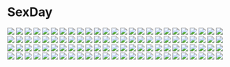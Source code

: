 # SexDay
![](https://konachan.com/jpeg/519d33a638d373700cf6fa4361648543/Konachan.com%20-%20270477%202girls%20aqua_eyes%20azur_lane%20blonde_hair%20clouds%20dark_skin%20garter%20hat%20kneehighs%20long_hair%20military%20school_uniform%20shinoko%20short_hair%20sky%20tie%20uniform.jpg)
![](https://konachan.com/jpeg/c1ebb55ac62715cf26a0ecafe2940ac5/Konachan.com%20-%20234145%20barefoot%20garter%20halo%20komeshiro_kasu%20long_hair%20original%20red_eyes%20third-party_edit%20underwear%20white%20white_hair%20wings.jpg)
![](https://konachan.com/image/bc2a37492a649fae661199d01e703196/Konachan.com%20-%20270790%202girls%20hat%20kirisame_marisa%20patchouli_knowledge%20space%20stars%20tagme_%28artist%29%20touhou.jpg)
![](https://konachan.com/jpeg/92f6907b9c036111368c405aa58d41e3/Konachan.com%20-%20266850%20bajima_shouhei%20blonde_hair%20blush%20bow%20breasts%20cleavage%20close%20luna_%28konosuba%29%20school_uniform%20short_hair%20white%20yellow_eyes.jpg)
![](https://konachan.com/jpeg/232b9ceb758f8221d03b4f4e00c69ed6/Konachan.com%20-%20288418%20black_hair%20blush%20breasts%20kneehighs%20long_hair%20nipples%20open_shirt%20original%20panties%20scan%20school_uniform%20twintails%20underwear%20undressing%20white.jpg)
![](https://konachan.com/image/034daba739528a36d9cef1a0f770015f/Konachan.com%20-%207501%20berrys%20goth-loli%20izutsu_aya%20lolita_fashion%20ribbons%20sphere%20suzuhira_hiro%20thighhighs%20waitress.jpg)
![](https://konachan.com/image/543f8a084d363f79143ea05d180a074d/Konachan.com%20-%209838%20animal_ears%20bloomers%20catgirl%20gagraphic%20gym_uniform%20hiyohiyo%20logo%20watermark.jpg)
![](https://konachan.com/image/0563cf908e546729c28b826e25323f18/Konachan.com%20-%207027%20gagraphic%20kuga_tsukasa%20logo%20watermark.jpg)
![](https://konachan.com/image/25bb6eeed86cb6551777f828422bd22d/Konachan.com%20-%20196333%202girls%20blush%20green_eyes%20red_eyes%20red_hair%20sakura_trick%20sonoda_yuu%20takayama_haruka.jpg)
![](https://konachan.com/image/acdcbc6d5c19a51b9d6437d2a3258bfe/Konachan.com%20-%2052057%20aqua_hair%20cross%20gothic%20hatsune_miku%20headphones%20long_hair%20purple_eyes%20red%20skirt%20thighhighs%20tie%20vocaloid.jpg)
![](https://konachan.com/jpeg/ca487f74c5d79e9c2e6ae5a66236a5f6/Konachan.com%20-%20141147%20amakura%20ass%20blush%20breasts%20brown_hair%20game_cg%20nipples%20panties%20root_nuko%20socks%20tenioha%21_onna_no_ko_datte_honto_ha_ecchi_da_yo%3F%20topless%20underwear%20wet.jpg)
![](https://konachan.com/image/7ea999b64bf7920deaefd177d8e84ba9/Konachan.com%20-%20181724%20animal%20animal_ears%20blonde_hair%20bunny_ears%20doll%20dress%20original%20pixiv_fantasia%20red_eyes%20swd3e2.jpg)
![](https://konachan.com/image/b00da0ae9867b42f7c75f7c9a207143e/Konachan.com%20-%20127578%20boku_wa_tomodachi_ga_sukunai%20hayama_eishi%20kashiwazaki_sena%20mikazuki_yozora.jpg)
![](https://konachan.com/image/000eb70f5cb5f8f23eea987fd756fc58/Konachan.com%20-%20197882%20anthropomorphism%20brown_eyes%20brown_hair%20kantai_collection%20short_hair%20skirt%20swd3e2%20taihou_%28kancolle%29%20thighhighs%20water.jpg)
![](https://konachan.com/jpeg/5c149ea27adfef767850708cf693b897/Konachan.com%20-%20219958%202girls%205_nenme_no_houkago%20akemi_%28kantoku%29%20bra%20himeru_%28kantoku%29%20kantoku%20kiss%20original%20panties%20scan%20see_through%20twintails%20underwear%20yuri.jpg)
![](https://konachan.com/jpeg/e9c10f1e77ab0c3cadd77b1be4f55830/Konachan.com%20-%20254157%20annin_doufu%20anus%20breasts%20brown_hair%20censored%20couch%20feathers%20flowers%20green_eyes%20idolmaster%20nipples%20nude%20pussy%20shibuya_rin%20spread_pussy.jpg)
![](https://konachan.com/image/bde9cc7d9b37589c2a846e42a2207179/Konachan.com%20-%20150878%20blonde_hair%20blue_eyes%20brown_eyes%20brown_hair%20cirno%20dress%20fairy%20group%20hakurei_reimu%20hat%20ibuki_suika%20kirisame_marisa%20snow%20touhou%20wei_%28hoshieve%29%20witch.jpg)
![](https://konachan.com/jpeg/acf61b7548544ae7b9d20a065bd457df/Konachan.com%20-%20290980%20aconitea%20apple%20blue_eyes%20choker%20food%20fruit%20game_cg%20gray_hair%20il_shi%20koichi_ai%20onii-chan_asobo%20short_hair.jpg)
![](https://konachan.com/jpeg/77ee619e97b96c65aa5a8c76470e074c/Konachan.com%20-%20227478%20hatsune_miku%20long_hair%20matsuda_toki%20vocaloid.jpg)
![](https://konachan.com/jpeg/7f68cb243983e442ac0c550bf5945a07/Konachan.com%20-%20292677%20barefoot%20black_eyes%20black_hair%20blush%20bra%20breasts%20cameltoe%20cleavage%20game_cg%20long_hair%20navel%20panties%20tagme_%28artist%29%20underwear%20yuuseiran.jpg)
![](https://konachan.com/image/8f2e9d85f4e902df53b04d00393cbce4/Konachan.com%20-%20236507%20aliasing%20love_live%21_school_idol_project%20love_live%21_sunshine%21%21%20sakurauchi_riko%20takami_chika%20yomo_tsuka.jpg)
![](https://konachan.com/image/6ab3cbed9d1ab088e19bfb18bf97cdfa/Konachan.com%20-%2070622%20blonde_hair%20blue_eyes%20ribbons%20wings.jpg)
![](https://konachan.com/image/535dca6c11f3d3f4d56e7eaefc841cf3/Konachan.com%20-%2040834%20aisaka_taiga%20brown_eyes%20brown_hair%20long_hair%20thighhighs%20toradora.jpg)
![](https://konachan.com/jpeg/9bf139c9fedd8ed2e8af7b7f59fc30b1/Konachan.com%20-%20188866%20breasts%20couch%20game_cg%20katakura_saki%20mote_sugite_shuraba_na_ore%20necklace%20nipples%20nopan%20penis%20praline%20purple_eyes%20pussy%20red_hair%20sayori%20sex%20uncensored.jpg)
![](https://konachan.com/jpeg/2f52e2bffda0a39b5176d46b2914976a/Konachan.com%20-%20169176%20all_male%20brown_hair%20daenarys%20green_eyes%20male%20orange_eyes%20orange_hair%20original%20scarf%20short_hair%20tie.jpg)
![](https://konachan.com/jpeg/a94b587a38bbc03b1348a28abc4e0a9b/Konachan.com%20-%20250463%20anthropomorphism%20ar_mess%20black_hair%20blush%20breasts%20erect_nipples%20eyepatch%20naked_shirt%20navel%20no_bra%20open_shirt%20shirt%20third-party_edit%20white%20yellow_eyes.jpg)
![](https://konachan.com/image/67090daf5d0aff843bda4c84e09da49f/Konachan.com%20-%2037889%202girls%20black_hair%20breasts%20cleavage%20hiratsuka_tomoya%20kanu%20koihime_musou%20kouchuu%20nude%20pink_hair%20purple_eyes.jpg)
![](https://konachan.com/image/7b9bb1333819ae173b35efd60fc4f100/Konachan.com%20-%20262180%20anus%20aqua_eyes%20ass%20blush%20censored%20gray_hair%20headband%20mizushina_minato%20pantyhose%20pussy%20ryuuou_no_oshigoto%21%20short_hair%20skirt%20sora_ginko.jpg)
![](https://konachan.com/jpeg/875641e436a81a593e137c3df47ba4e6/Konachan.com%20-%2098404%20mahou_shoujo_madoka_magica%20minato_%28shouno%29%20sakura_kyouko.jpg)
![](https://konachan.com/jpeg/16cd3ba02fa46f6129c0d3feeb8053fa/Konachan.com%20-%20156715%20animal%20animal_ears%20bell%20blush%20bow%20brown_eyes%20brown_hair%20cat%20catgirl%20chen%20collar%20fang%20hat%20kane-neko%20multiple_tails%20short_hair%20tail%20touhou.jpg)
![](https://konachan.com/jpeg/8f382452f2869092de02b9272050900e/Konachan.com%20-%20214072%20blonde_hair%20blue_eyes%20chain%20erect_nipples%20hoodie%20ichiba_youichi%20navel%20odin_sphere%20thighhighs%20velvet_%28odin_sphere%29%20zettai_ryouiki.jpg)
![](https://konachan.com/image/d3f533365b3893ceaad2134e6312914d/Konachan.com%20-%209523%20brown%20f-ism%20maid%20murakami_suigun%20vector.jpg)
![](https://konachan.com/image/b49a948edf1a8ad73c79762cdf9ff848/Konachan.com%20-%2072023%20animal_ears%20blush%20catgirl%20guitar%20instrument%20k-on%21%20nakano_azusa%20panties%20school_uniform%20striped_panties%20tail%20underwear.jpg)
![](https://konachan.com/image/40c9af96b382f0a2e98809a6805d75d1/Konachan.com%20-%20111839%20a_channel%20ichii_tooru%20kuroda_bb%20momoki_run.jpg)
![](https://konachan.com/image/0a2947945f0bea3da928fb5eb7f73c43/Konachan.com%20-%2028631%20bicolored_eyes%20censored%20chu_x_chu%20cum%20game_cg%20pointed_ears%20unisonshift.jpg)
![](https://konachan.com/image/fcf0eb2e68afdfbd8b9f2274b0eb7577/Konachan.com%20-%20170556%20blonde_hair%20blue_eyes%20bones%20candy%20cape%20dress%20elbow_gloves%20fang%20food%20gloves%20halloween%20hat%20horns%20lollipop%20moon%20original%20pointed_ears%20pumpkin%20tail%20tree.jpg)
![](https://konachan.com/image/6f420ac193995a66cf624f46c9063617/Konachan.com%20-%20245284%20animal%20aqua_hair%20bird%20blush%20clouds%20lapras%20nagakura_%28seven_walkers%29%20pokemon%20short_hair%20sky%20suiren_%28pokemon%29%20water%20wingull.jpg)
![](https://konachan.com/image/65597308b1202843f41db95f9226d87a/Konachan.com%20-%2065813%20book%20dlsite.com%20elle_sweet%20glasses%20original%20refeia%20signed%20thighhighs.jpg)
![](https://konachan.com/image/74c55ddd9baa47fe169aa0605e073e17/Konachan.com%20-%20168341%20animal%20animal_ears%20brown_eyes%20cat%20catgirl%20game_cg%20kneehighs%20long_hair%20mukou_aoi%20nitroplus%20pink_hair%20school_uniform%20skirt%20tsuji_santa.jpg)
![](https://konachan.com/image/a9ba7be1fe1741d54c4caa7fb34dcaaf/Konachan.com%20-%2072227%20armor%20black_hair%20black_rock_shooter%20boots%20gloves%20irino_saya%20kiwamu%20long_hair%20red_eyes%20shorts%20sword%20weapon.jpg)
![](https://konachan.com/image/13a5582b1d0b8738d417894cf896996e/Konachan.com%20-%20229479%20all_male%20aqua_hair%20archer%20bodysuit%20bow_%28weapon%29%20cu_chulainn%20gradient%20gray_hair%20long_hair%20male%20ponytail%20short_hair%20skintight%20spear%20tattoo%20weapon.jpg)
![](https://konachan.com/jpeg/94d9a71627b9997772988eeb3025b43b/Konachan.com%20-%2055216%20darker_than_black%20yin.jpg)
![](https://konachan.com/image/252cae33fe101593db829c03228e1b1e/Konachan.com%20-%2038968%20bikini%20breasts%20calendar%20cleavage%20mikeou%20swimsuit.jpg)
![](https://konachan.com/image/2149443cdcacc61f4dada4d6e4ade801/Konachan.com%20-%2018867%20ayanami_rei%20neon_genesis_evangelion.jpg)
![](https://konachan.com/jpeg/3b108dc7f7fc1fbe54d083333d843905/Konachan.com%20-%20268089%20ass%20azur_lane%20bikini%20black_hair%20breasts%20clouds%20cross%20elbow_gloves%20gloves%20hato_haru%20long_hair%20ponytail%20red_eyes%20scarf%20sky%20swimsuit%20water%20wet.jpg)
![](https://konachan.com/image/552686ca981ee3c8355ecd62085cd5c6/Konachan.com%20-%20107307%20all_male%20male%20manbou_no_ane%20vocaloid%20vy2.jpg)
![](https://konachan.com/image/5d33e7db731a84bfe746512ba6d4b9f1/Konachan.com%20-%2074163%20black_hair%20blonde_hair%20braids%20cigarette%20durarara%21%21%20group%20long_hair%20orihara_izaya%20orihara_mairu%20red_eyes%20short_hair%20skirt%20sunglasses%20wink.jpg)
![](https://konachan.com/jpeg/6558755978db6446d528518111046986/Konachan.com%20-%20278571%20brown_hair%20choker%20dress%20gloves%20goth-loli%20green_eyes%20hoodie%20idolmaster%20lolita_fashion%20sakuramori_kaori%20short_hair%20snow%20yororitutata.jpg)
![](https://konachan.com/image/009d6f381dcaeb41cb33322a5edcd4bd/Konachan.com%20-%20158982%20black_hair%20bow%20btoor%20kagerou_project%20kano_shuuya%20kido_tsubomi%20red_eyes%20scarf%20seto_kousuke%20socks%20tateyama_ayano.jpg)
![](https://konachan.com/jpeg/6c508d4c4c31e475885057c0d6a458f4/Konachan.com%20-%20190792%20ass%20blue_eyes%20blue_hair%20building%20chain%20dress%20fang%20green_hair%20group%20hat%20houen%20long_hair%20panties%20red_eyes%20touhou%20underwear%20unzan%20vampire%20wings.jpg)
![](https://konachan.com/jpeg/e74a51de168b3777e531d117f856099a/Konachan.com%20-%2081863%20dress%20flowers%20hat%20kasane_teto%20petals%20utau.jpg)
![](https://konachan.com/image/1812505aa0d29ca8c51be4db8cdbe20f/Konachan.com%20-%20109157%20akiyama_mio%20food%20hat%20ice_cream%20k-on%21%20tainaka_ritsu.jpg)
![](https://konachan.com/image/4b01f100caf0e2330ef563710260823e/Konachan.com%20-%20196140%20alitia%20flowers%20hatsune_miku%20japanese_clothes%20kimono%20umbrella%20vocaloid%20wedding_attire%20yuki_miku.jpg)
![](https://konachan.com/jpeg/c40801f690829876885443b27ef44443/Konachan.com%20-%20272408%20bed%20blush%20breast_hold%20breasts%20game_cg%20mirror_%28game%29%20nipples%20orange_eyes%20orc_unita%20penis%20pussy%20pussy_juice%20red_hair%20spread_legs%20tail%20tattoo%20uncensored.jpg)
![](https://konachan.com/jpeg/53b2675856e29afce9a5e801cd30445b/Konachan.com%20-%20219355%20aliasing%20breasts%20cleavage%20dark_skin%20ganesagi%20long_hair%20original%20purple_eyes%20twintails%20wings.jpg)
![](https://konachan.com/jpeg/adfafc0d2f3f026e2e43bae499c7bdf8/Konachan.com%20-%20200580%20black_hair%20dreadtie%20gray%20gray_eyes%20gun%20headphones%20original%20school_uniform%20signed%20weapon.jpg)
![](https://konachan.com/jpeg/fec11d100ffee0b12b0b90748c0b5bd4/Konachan.com%20-%20244176%20kimi_ni_todoke%20kuronuma_sawako%20vector.jpg)
![](https://konachan.com/image/e65920923959fe945a491e98cd095f74/Konachan.com%20-%2093563%20haunter%20pokemon%20ricegnat.jpg)
![](https://konachan.com/jpeg/0d9ad55ebae435a4b407e8298101c90d/Konachan.com%20-%2038210%20asakura_otome%20da_capo%20da_capo_ii.jpg)
![](https://konachan.com/jpeg/c79a5e16e63de2e9f7aa0d45c3cd97ec/Konachan.com%20-%20158751%20breasts%20game_cg%20hayakawa_harui%20lass%20long_hair%20nipples%20okushiro_yuki%20panties%20pantyhose%20pussy_juice%20red_eyes%20spread_legs%20underwear.jpg)
![](https://konachan.com/image/bc69ef759b3528f696772aa44c3b0b8d/Konachan.com%20-%20219269%20breasts%20choker%20cleavage%20glasses%20gloves%20green_eyes%20kimi_osamu_yujo%20original%20pink_hair%20ribbons%20swimsuit%20thighhighs.jpg)
![](https://konachan.com/image/a816505e13e7ad38bf196c1988929666/Konachan.com%20-%20221766%20emilia_%28re%3Azero%29%20re%3Azero_kara_hajimeru_isekai_seikatsu%20swd3e2.jpg)
![](https://konachan.com/image/817946e0c784cefebd49e5c76d77765c/Konachan.com%20-%2091520%20close%20kagamine_len%20kagamine_rin%20male%20vocaloid.jpg)
![](https://konachan.com/image/1f1cc853680843cec9fc28299fd9ef38/Konachan.com%20-%2016854%20animal%20blue%20celestial_exploring%20dolphin%20fish%20kagaya%20underwater%20water.jpg)
![](https://konachan.com/image/800e84264523e308f5a16d782745c56e/Konachan.com%20-%20204436%202girls%20animal%20aqua_hair%20bike_shorts%20bird%20blue_hair%20clouds%20defiaz_%28infinity%29%20hatsune_miku%20loli%20long_hair%20short_hair%20shorts%20sky%20twintails%20vocaloid.jpg)
![](https://konachan.com/jpeg/0bc18fc230afc703f0228dabba360100/Konachan.com%20-%2069920%20blonde_hair%20blush%20braids%20brown_eyes%20dress%20hat%20kirisame_marisa%20long_hair%20ribbons%20sky%20touhou%20witch.jpg)
![](https://konachan.com/image/ef1e6dc263314d715b1f78585b29f39e/Konachan.com%20-%20167657%20anus%20ass_grab%20breasts%20brown_hair%20censored%20kai_yuuki%20long_hair%20miko%20nipples%20no_bra%20panties%20panty_pull%20pussy%20shirt_lift%20thighhighs%20touhou%20underwear.jpg)
![](https://konachan.com/image/7733e2f05fc5de68ba0973172c1df3e4/Konachan.com%20-%2016471%20chibi%20hiiragi_kagami%20hiiragi_tsukasa%20izumi_konata%20lucky_star%20takara_miyuki%20yoshimizu_kagami.jpg)
![](https://konachan.com/jpeg/84e9ba86e2fe05f7ce533f7edccca007/Konachan.com%20-%20247124%20book%20eho_%28icbm%29%20forest%20short_hair%20tokiko%20touhou%20tree%20wings.jpg)
![](https://konachan.com/jpeg/90e7d0e7e2f78fc83371c9e5184c5786/Konachan.com%20-%2094950%2077%20bed%20mikagami_mamizu%20panties%20pink_hair%20purple_eyes%20tsuneha_miki%20underwear.jpg)
![](https://konachan.com/image/617a98df27356e66c9b2d410cc5470b6/Konachan.com%20-%20228586%20animal%20bat%20black_hair%20cape%20fang%20garter_belt%20long_hair%20original%20panties%20pointed_ears%20red_eyes%20shiokonbu%20skirt%20stockings%20thighhighs%20underwear%20vampire.jpg)
![](https://konachan.com/jpeg/56ae79123d8101192f84a875ac5455de/Konachan.com%20-%20220122%20asahina_mirai%20blonde_hair%20bubbles%20building%20clouds%20cure_miracle%20dress%20long_hair%20nosaki_viola%20ponytail%20purple_eyes%20rainbow%20sky%20waifu2x.jpg)
![](https://konachan.com/image/bb29d0aef7541061173c38e1dc6c5598/Konachan.com%20-%20182014%20alcd%20animal%20bird%20dress%20gloves%20horns%20instrument%20long_hair%20original%20pink_hair%20pixiv_fantasia%20red_hair%20violin.jpg)
![](https://konachan.com/image/b9ef36e59194218ecab6ba50e8c23f06/Konachan.com%20-%20285665%20blonde_hair%20breasts%20cropped%20green_eyes%20halo%20houtengeki%20long_hair%20navel%20nipples%20nude%20original%20pointed_ears%20staff%20wristwear.jpg)
![](https://konachan.com/image/a21d8445ac304a870ae5c1945b3c8348/Konachan.com%20-%2030264%20aria%20mizunashi_akari.jpg)
![](https://konachan.com/image/866d9bf65b8b0767efe4bf2b4286d6d8/Konachan.com%20-%20210075%20black_hair%20dress%20gloves%20gothic%20hat%20kenbou%20kitaoji_hanabi%20pantyhose%20sakura_taisen%20snow%20winter.jpg)
![](https://konachan.com/image/cc0136aeb116209180c1233935ee0e77/Konachan.com%20-%20143269%20building%20clouds%20cosmo_%28pixiv12140406%29%20landscape%20pikachu%20pokemon%20red_%28pokemon%29%20scenic%20silhouette%20sudowoodo%20sunset.jpg)
![](https://konachan.com/jpeg/d6cced372e4b8a27c4c88704af76c5f5/Konachan.com%20-%20209595%20original%20weitu.jpg)
![](https://konachan.com/jpeg/94f5b5a0e43d8c343dd6266e862b024b/Konachan.com%20-%20189905%20ayuzawa_misaki%20black_hair%20bondage%20breasts%20censored%20collar%20cum%20makino_tomoyasu%20male%20nipples%20penis%20pregnant%20sex%20tears%20thighhighs%20yellow_eyes.jpg)
![](https://konachan.com/image/7df823ebae194c85c80427f2dec541b5/Konachan.com%20-%2057727%20frederica_bernkastel%20lambdadelta%20umineko_no_naku_koro_ni%20white.jpg)
![](https://konachan.com/jpeg/bc71cd404113f1fe07ba496790d6d09a/Konachan.com%20-%20273147%20axel%20blue_eyes%20blue_hair%20brown_eyes%20chibi%20demyx%20group%20hoodie%20long_hair%20male%20red_eyes%20red_hair%20roxas%20saix%20scar%20short_hair%20signed%20waifu2x%20xion.jpg)
![](https://konachan.com/image/dbc15bf9f9b94d2ecbbf3fde5ef8511b/Konachan.com%20-%2095350%20animal%20cat%20fang%20inui_sana%20izumi_tsubasu%20mashiroiro_symphony%20red_hair%20sky.jpg)
![](https://konachan.com/jpeg/224844c101ccd9b112ef632bef12bdc7/Konachan.com%20-%20173897%205_nenme_no_houkago%20blush%20calendar%20christmas%20hat%20kantoku%20kurumi_%28kantoku%29%20long_hair%20original%20pink_eyes%20red_hair%20ribbons%20santa_costume%20scan%20wink.jpg)
![](https://konachan.com/jpeg/bd09db85652f58982df8e9f8eef4a074/Konachan.com%20-%20190054%20bikini%20black_hair%20dress%20gloves%20korie_riko%20love_live%21_school_idol_project%20red_eyes%20scan%20swimsuit%20thighhighs%20twintails%20wet%20wings%20wink%20yazawa_nico.jpg)
![](https://konachan.com/jpeg/ac8aba858a537e4269ee53966419af76/Konachan.com%20-%2089842%20animal_ears%20chibi%20cirno%20cosplay%20fairy%20r_pascal%20tail%20touhou%20white.jpg)
![](https://konachan.com/image/3e2389620f25508d8aa1f919af749cc7/Konachan.com%20-%20209854%20blonde_hair%20green_hair%20natsumoka%20original%20purple_eyes%20sky%20spear%20weapon%20wings.jpg)
![](https://konachan.com/jpeg/d90328357b0c8ad81400042d27224b18/Konachan.com%20-%20208778%20black_hair%20blue_eyes%20book%20chuablesoft%20game_cg%20long_hair%20lovera_bride%20mikami_haruka%20mutou_kurihito%20pantyhose%20school_uniform.jpg)
![](https://konachan.com/image/1e23497538eeea49a45aaeb8121c7581/Konachan.com%20-%20264987%20animal_ears%20breasts%20brown_eyes%20catgirl%20cleavage%20clouds%20gray_hair%20japanese_clothes%20kawakami_rokkaku%20long_hair%20sky%20thighhighs%20twintails%20water%20xenoblade.jpg)
![](https://konachan.com/image/b7531bd5e09b0886fadf845335e91eef/Konachan.com%20-%2010943%20after%20brown_eyes%20brown_hair%20panties%20school_uniform%20taka_tony%20twintails%20underwear%20undressing.jpg)
![](https://konachan.com/image/047279069b3b3596c11ab4d46610d992/Konachan.com%20-%2031450%20censored%20favorite%20game_cg%20happy_margaret%21%20kokonoka%20penis%20pussy%20sex.jpg)
![](https://konachan.com/jpeg/65a455e5ac1e2024b1af03b3cebc1c7b/Konachan.com%20-%20194186%20bath%20bathtub%20breasts%20ke-ta%20long_hair%20nipples%20nude%20patchouli_knowledge%20purple_hair%20scan%20touhou%20wet.jpg)
![](https://konachan.com/image/efc082214cc84b7c8e03f8ac024478ce/Konachan.com%20-%20277396%20animal%20blush%20brown_hair%20cat%20dress%20flowers%20grass%20hat%20long_hair%20necklace%20petals%20red_eyes%20ribbons%20shadowverse%20sky%20staff%20thighhighs%20tree%20witch%20witch_hat.jpg)
![](https://konachan.com/image/01e0caa4282fe45cfe8af808ee613498/Konachan.com%20-%2052651%20hatsune_miku%20vocaloid.jpg)
![](https://konachan.com/image/27ff4cd01fda27d746713b180c273daa/Konachan.com%20-%20204711%20anthropomorphism%20battleship_water_oni%20black_hair%20breasts%20cleavage%20dress%20flowers%20horns%20kantai_collection%20long_hair%20neko_%28yanshoujie%29%20red_eyes%20water.jpg)
![](https://konachan.com/image/edec0e445f5cbbdb4bf73de8d20b7001/Konachan.com%20-%2011494%20christmas.jpg)
![](https://konachan.com/jpeg/3ecf3b4864d0393547a3e169b194c3bb/Konachan.com%20-%20246235%20aqua_eyes%20black_hair%20breasts%20cleavage%20feathers%20japanese_clothes%20original%20sakuhiko%20short_hair%20signed%20snow%20stairs%20thighhighs%20umbrella%20wings%20winter.jpg)
![](https://konachan.com/image/e47833f5b9d13ec333fdd6972023bbd6/Konachan.com%20-%20297368%20bow%20cropped%20flowers%20headdress%20japanese_clothes%20kurokishi_to_shiro_no_maou%20long_hair%20pink_eyes%20pink_hair%20staff%20white%20yeonwa.jpg)
![](https://konachan.com/image/b555a53748e92834258a8954d2760326/Konachan.com%20-%20149564%20animal%20dog%20kneehighs%20original%20scarf%20skirt%20sky%20snow%20snowman%20stars%20tokiti.jpg)
![](https://konachan.com/jpeg/2f0c26b6b0059def9a81aac1551e5daf/Konachan.com%20-%2069812%20censored%20eyepatch%20game_cg%20green_eyes%20hanasaki_uri%20kneehighs%20panties%20panty_pull%20purple_hair%20short_hair%20skyfish%20underwear.jpg)
![](https://konachan.com/image/f82faf024cd7711024ba8674b391254c/Konachan.com%20-%20119421%20hatsune_miku%20kagamine_rin%20vocaloid.jpg)
